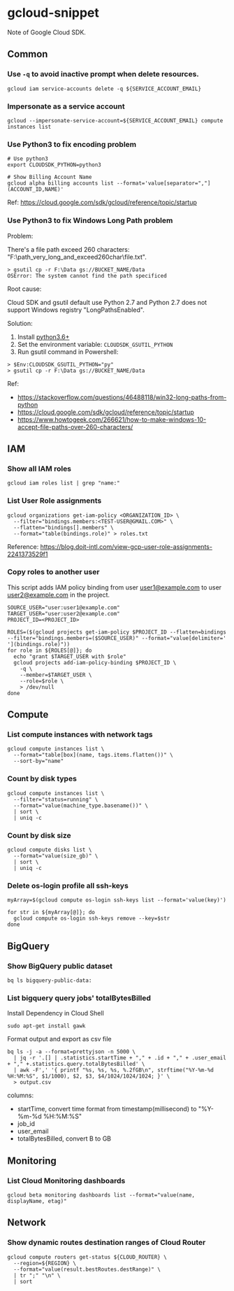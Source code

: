 # gcloud-snippet

Note of Google Cloud SDK.

## Common

### Use `-q` to avoid inactive prompt when delete resources.

```
gcloud iam service-accounts delete -q ${SERVICE_ACCOUNT_EMAIL}
```

### Impersonate as a service account

```
gcloud --impersonate-service-account=${SERVICE_ACCOUNT_EMAIL} compute instances list
```

### Use Python3 to fix encoding problem

```
# Use python3
export CLOUDSDK_PYTHON=python3

# Show Billing Account Name
gcloud alpha billing accounts list --format='value[separator=","](ACCOUNT_ID,NAME)'
```

Ref: https://cloud.google.com/sdk/gcloud/reference/topic/startup

### Use Python3 to fix Windows Long Path problem

Problem:

There's a file path exceed 260 characters: "F:\path_very_long_and_exceed260char\file.txt".

```
> gsutil cp -r F:\Data gs://BUCKET_NAME/Data
OSError: The system cannot find the path specificed
```

Root cause:

Cloud SDK and gsutil default use Python 2.7 and Python 2.7 does not support Windows registry "LongPathsEnabled".

Solution:
1. Install [python3.6+](https://www.python.org/downloads/windows/)
2. Set the environment variable: `CLOUDSDK_GSUTIL_PYTHON`
3. Run gsutil command in Powershell:
```
> $Env:CLOUDSDK_GSUTIL_PYTHON="py"
> gsutil cp -r F:\Data gs://BUCKET_NAME/Data
```

Ref: 
- https://stackoverflow.com/questions/46488118/win32-long-paths-from-python
- https://cloud.google.com/sdk/gcloud/reference/topic/startup
- https://www.howtogeek.com/266621/how-to-make-windows-10-accept-file-paths-over-260-characters/


## IAM

### Show all IAM roles

```
gcloud iam roles list | grep "name:"
```

### List User Role assignments

```
gcloud organizations get-iam-policy <ORGANIZATION_ID> \
  --filter="bindings.members:<TEST-USER@GMAIL.COM>" \
  --flatten="bindings[].members" \
  --format="table(bindings.role)" > roles.txt
```

Reference: https://blog.doit-intl.com/view-gcp-user-role-assignments-2241373529f1

### Copy roles to another user

This script adds IAM policy binding from user user1@example.com to user user2@example.com in the project.

```
SOURCE_USER="user:user1@example.com"
TARGET_USER="user:user2@example.com"
PROJECT_ID=<PROJECT_ID>

ROLES=($(gcloud projects get-iam-policy $PROJECT_ID --flatten=bindings --filter="bindings.members=($SOURCE_USER)" --format="value[delimiter=' '](bindings.role)"))
for role in ${ROLES[@]}; do
  echo "grant $TARGET_USER with $role"
  gcloud projects add-iam-policy-binding $PROJECT_ID \
    -q \
    --member=$TARGET_USER \
    --role=$role \
    > /dev/null
done
```

## Compute
### List compute instances with network tags

```
gcloud compute instances list \
  --format="table[box](name, tags.items.flatten())" \
  --sort-by="name"
```

### Count by disk types

```
gcloud compute instances list \
  --filter="status=running" \
  --format="value(machine_type.basename())" \
  | sort \
  | uniq -c
```

### Count by disk size

```
gcloud compute disks list \
  --format="value(size_gb)" \
  | sort \
  | uniq -c
```

### Delete os-login profile all ssh-keys

```
myArray=$(gcloud compute os-login ssh-keys list --format='value(key)')

for str in ${myArray[@]}; do
  gcloud compute os-login ssh-keys remove --key=$str
done
```

## BigQuery

### Show BigQuery public dataset

```
bq ls bigquery-public-data:
```

### List bigquery query jobs' totalBytesBilled

Install Dependency in Cloud Shell

```
sudo apt-get install gawk
```

Format output and export as csv file

```
bq ls -j -a --format=prettyjson -n 5000 \
  | jq -r '.[] | .statistics.startTime + "," + .id + "," + .user_email + "," +.statistics.query.totalBytesBilled' \
  | awk -F',' '{ printf "%s, %s, %s, %.2fGB\n", strftime("%Y-%m-%d %H:%M:%S", $1/1000), $2, $3, $4/1024/1024/1024; }' \
  > output.csv
```

columns:
- startTime, convert time format from timestamp(millisecond) to "%Y-%m-%d %H:%M:%S"
- job_id
- user_email
- totalBytesBilled, convert B to GB

## Monitoring

### List Cloud Monitoring dashboards

```
gcloud beta monitoring dashboards list --format="value(name, displayName, etag)"
```

## Network

### Show dynamic routes destination ranges of Cloud Router

```
gcloud compute routers get-status ${CLOUD_ROUTER} \
  --region=${REGION} \
  --format="value(result.bestRoutes.destRange)" \
  | tr ";" "\n" \
  | sort
```
